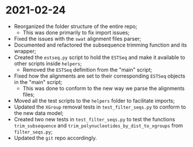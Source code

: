 # 2021-02-24

- Reorganized the folder structure of the entire repo;
    - This was done primarily to fix import issues;
- Fixed the issues with the `swat` alignment files parser;
- Documented and refactored the subsequence trimming function and its wrapper;
- Created the `estseq.py` script to hold the `ESTSeq` and make it available to other scripts inside `helpers`;
    - Removed the `ESTSeq` definition from the "main" script;
- Fixed how the alignments are set to their corresponding `ESTSeq` objects in the "main" script;
    - This was done to conform to the new way we parse the alignments files;
- Moved all the test scripts to the `helpers` folder to facilitate imports;
- Updated the `XGroup` removal tests in `test_filter_seqs.py` to conform to the new data model;
- Created two new tests in `test_filter_seqs.py` to test the functions `trim_subsequence` and `trim_polynucleotides_by_dist_to_xgroups` from `filter_seqs.py`;
- Updated the `git` repo accordingly.